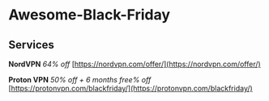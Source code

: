 # Awesome-Black-Friday

## Services

**NordVPN** *64% off* [https://nordvpn.com/offer/](https://nordvpn.com/offer/)

**Proton VPN** *50% off + 6 months free% off* [https://protonvpn.com/blackfriday/](https://protonvpn.com/blackfriday/)
